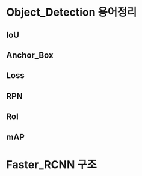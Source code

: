 # Object_Detection 용어정리

## IoU 


## Anchor_Box

## Loss

## RPN

## RoI

## mAP


# Faster_RCNN 구조

